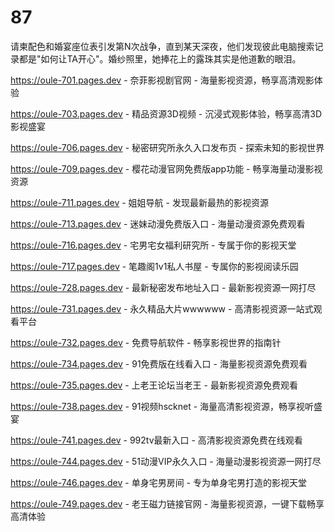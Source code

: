 # 87
请柬配色和婚宴座位表引发第N次战争，直到某天深夜，他们发现彼此电脑搜索记录都是"如何让TA开心"。婚纱照里，她捧花上的露珠其实是他道歉的眼泪。

https://oule-701.pages.dev - 奈菲影视剧官网 - 海量影视资源，畅享高清观影体验

https://oule-703.pages.dev - 精品资源3D视频 - 沉浸式观影体验，畅享高清3D影视盛宴

https://oule-706.pages.dev - 秘密研究所永久入口发布页 - 探索未知的影视世界

https://oule-709.pages.dev - 樱花动漫官网免费版app功能 - 畅享海量动漫影视资源

https://oule-711.pages.dev - 姐姐导航 - 发现最新最热的影视资源

https://oule-713.pages.dev - 迷妹动漫免费版入口 - 海量动漫资源免费观看

https://oule-716.pages.dev - 宅男宅女福利研究所 - 专属于你的影视天堂

https://oule-717.pages.dev - 笔趣阁1v1私人书屋 - 专属你的影视阅读乐园

https://oule-728.pages.dev - 最新秘密发布地址入口 - 最新影视资源一网打尽

https://oule-731.pages.dev - 永久精品大片wwwwww - 高清影视资源一站式观看平台

https://oule-732.pages.dev - 免费导航软件 - 畅享影视世界的指南针

https://oule-734.pages.dev - 91免费版在线看入口 - 海量影视资源免费观看

https://oule-735.pages.dev - 上老王论坛当老王 - 最新影视资源免费观看

https://oule-738.pages.dev - 91视频hscknet - 海量高清影视资源，畅享视听盛宴

https://oule-741.pages.dev - 992tv最新入口 - 高清影视资源免费在线观看

https://oule-744.pages.dev - 51动漫VIP永久入口 - 海量动漫影视资源一网打尽

https://oule-746.pages.dev - 单身宅男房间 - 专为单身宅男打造的影视天堂

https://oule-749.pages.dev - 老王磁力链接官网 - 海量影视资源，一键下载畅享高清体验
